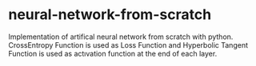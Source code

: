 # neural-network-from-scratch
Implementation of artifical neural network from scratch with python. CrossEntropy Function is used as Loss Function and Hyperbolic Tangent Function is used as actıvation function at the end of each layer.
